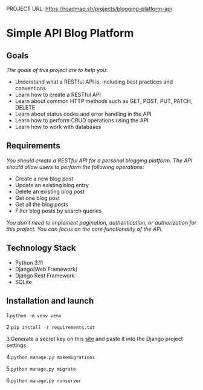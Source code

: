 PROJECT URL: https://roadmap.sh/projects/blogging-platform-api

# Simple API Blog Platform

## Goals

_The goals of this project are to help you:_

* Understand what a RESTful API is, including best practices and conventions
* Learn how to create a RESTful API
* Learn about common HTTP methods such as GET, POST, PUT, PATCH, DELETE
* Learn about status codes and error handling in the API
* Learn how to perform CRUD operations using the API
* Learn how to work with databases

## Requirements

_You should create a RESTful API for a personal blogging platform. The API should allow users to perform the following operations:_

* Create a new blog post
* Update an existing blog entry
* Delete an existing blog post
* Get one blog post
* Get all the blog posts
* Filter blog posts by search queries

_You don't need to implement pagination, authentication, or authorization for this project. You can focus on the core functionality of the API._

## Technology Stack
* Python 3.11
* Django(Web Framework)
* Django Rest Framework
* SQLite

## Installation and launch

1.`python -m venv venv`

2.`pip install -r requirements.txt`

3.Generate a secret key on this [site](https://djecrety.ir) and paste it into the Django project settings

4.`python manage.py makemigrations`

5.`python manage.py migrate`

6.`python manage.py runserver`
